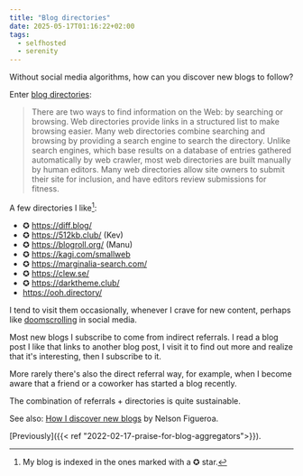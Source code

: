 ```yaml
---
title: "Blog directories"
date: 2025-05-17T01:16:22+02:00
tags:
  - selfhosted
  - serenity
---
```


Without social media algorithms, how can you discover new blogs to follow?

Enter [blog directories](https://en.wikipedia.org/wiki/Web_directory):

> There are two ways to find information on the Web: by searching or browsing.
> Web directories provide links in a structured list to make browsing easier.
> Many web directories combine searching and browsing by providing a search
> engine to search the directory. Unlike search engines, which base results on
> a database of entries gathered automatically by web crawler, most web
> directories are built manually by human editors. Many web directories allow
> site owners to submit their site for inclusion, and have editors review
> submissions for fitness.

A few directories I like[^1]:

- ✪ https://diff.blog/
- ✪ https://512kb.club/ (Kev)
- ✪ https://blogroll.org/ (Manu)
- ✪ https://kagi.com/smallweb
- ✪ https://marginalia-search.com/
- ✪ https://clew.se/
- ✪ https://darktheme.club/
- https://ooh.directory/

I tend to visit them occasionally, whenever I crave for new content, perhaps like
[doomscrolling](https://en.wikipedia.org/wiki/Doomscrolling) in social media.

Most new blogs I subscribe to come from indirect referrals. I read a blog post I
like that links to another blog post, I visit it to find out more and realize
that it's interesting, then I subscribe to it.

More rarely there's also the direct referral way, for example, when I become
aware that a friend or a coworker has started a blog recently.

The combination of referrals + directories is quite sustainable.

See also: [How I discover new
blogs](https://nelson.cloud/how-i-discover-new-blogs/) by Nelson Figueroa.

[Previously]({{< ref "2022-02-17-praise-for-blog-aggregators">}}).

[^1]: My blog is indexed in the ones marked with a ✪ star.
